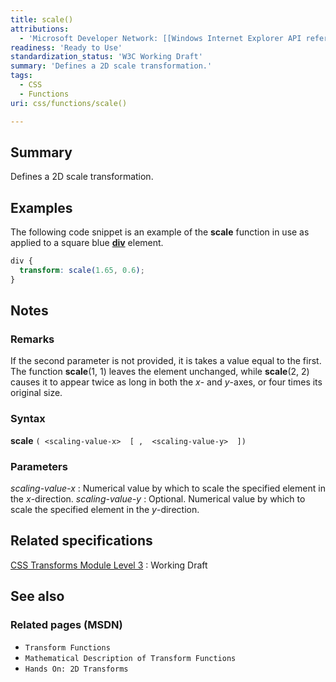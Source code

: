 ```yaml
---
title: scale()
attributions:
  - 'Microsoft Developer Network: [[Windows Internet Explorer API reference](http://msdn.microsoft.com/en-us/library/ie/hh828809%28v=vs.85%29.aspx) Article]'
readiness: 'Ready to Use'
standardization_status: 'W3C Working Draft'
summary: 'Defines a 2D scale transformation.'
tags:
  - CSS
  - Functions
uri: css/functions/scale()

---
```

## Summary

Defines a 2D scale transformation.

## Examples

The following code snippet is an example of the **scale** function in use as applied to a square blue [**div**](/html/elements/div) element.

``` css
div {
  transform: scale(1.65, 0.6);
}
```

## Notes

### Remarks

If the second parameter is not provided, it is takes a value equal to the first. The function **scale**(1, 1) leaves the element unchanged, while **scale**(2, 2) causes it to appear twice as long in both the *x*- and *y*-axes, or four times its original size.

### Syntax

**scale** `( <scaling-value-x>  [ ,  <scaling-value-y>  ])`

### Parameters

*scaling-value-x*
:   Numerical value by which to scale the specified element in the *x*-direction.
*scaling-value-y*
:   Optional. Numerical value by which to scale the specified element in the *y*-direction.

## Related specifications

[CSS Transforms Module Level 3](http://www.w3.org/TR/css3-transforms/)
:   Working Draft

## See also

### Related pages (MSDN)

-   `Transform Functions`
-   `Mathematical Description of Transform Functions`
-   `Hands On: 2D Transforms`
